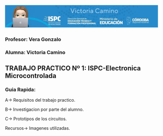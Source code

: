 # ![alt text](../recursos/logo.jpg)
### Profesor: Vera Gonzalo
### Alumna: Victoria Camino


## TRABAJO PRACTICO Nº 1: ISPC-Electronica Microcontrolada
### Guia Rapida:  

A→ Requisitos del trabajo practico.

B→ Investigacion por parte del alumno.

C→ Prototipos de los circuitos.

Recursos→ Imagenes utilizadas.